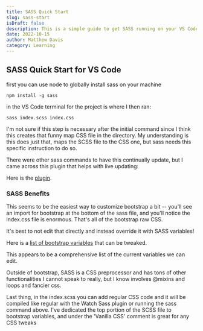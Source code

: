 ```yaml
---
title: SASS Quick Start
slug: sass-start
isDraft: false
description: This is a simple guide to get SASS running on your VS Code project along with the Live Sass Compiler plugin.
date: 2022-10-15
author: Matthew Davis
category: Learning
---
```


## SASS Quick Start for VS Code

first you can use node to globally install sass on your machine

`npm install -g sass`

in the VS Code terminal for the project is where I then ran:

`sass index.scss index.css`

I'm not sure if this step is necessary after the initial command since I think this creates that funny map CSS file in the directory. My understanding is this does just that, maps the SCSS file to the CSS one, but sass needs this specific instruction to do so.

There were other sass commands to have this continually update, but I came across this plugin that helps with live updating:

Here is the [plugin](https://marketplace.visualstudio.com/items?itemName=ritwickdey.live-sass).

### SASS Benefits

This seems to be the easiest way to customize bootstrap a bit -- you'll see an import for bootstrap at the bottom of the sass file, and you'll notice the index.css file is enormous. That's all of the bootstrap raw CSS.

It's best to not edit that directly and instead override it with SASS variables!

Here is a [list of bootstrap variables](https://github.com/twbs/bootstrap/blob/main/scss/_variables.scss) that can be tweaked.

This appears to be a comprehensive list of the current variables we can edit.

Outside of bootstrap, SASS is a CSS preprocessor and has tons of other functionalities I cannot speak to really, but I know involves @mixins and loops and fancier css.

Last thing, in the index.scss you can add regular CSS code and it will be compiled like regular with the Watch Sass plugin or running the sass command above. I've dedicated the top portion of the SCSS file to bootstrap variables, and under the 'Vanilla CSS' comment is great for any CSS tweaks
